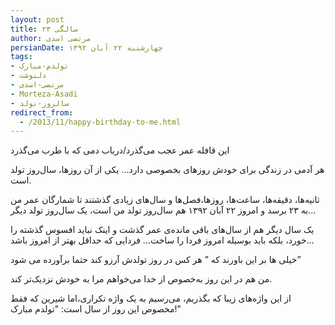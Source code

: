```yaml
---
layout: post
title: ۲۳ سالگی
author: مرتضی اسدی
persianDate: چهارشنبه ۲۲ آبان ۱۳۹۲
tags:
- تولدم-مبارک
- دلنوشت
- مرتضی-اسدی
- Morteza-Asadi
- سالروز-تولد
redirect_from: 
  - /2013/11/happy-birthday-to-me.html
---
```

این قافله عمر عجب می‌گذرد/دریاب دمی که با طرب می‌گذرد

هر آدمی در زندگی برای خودش روزهای بخصوصی دارد… یکی از آن روزها، سال‌روز تولد است.

ثانیه‌ها، دقیقه‌ها، ساعت‌ها، روزها،فصل‌ها و سال‌های زیادی گذشتند تا شمارگان عمر من به ۲۳ برسد و امروز ۲۲ آبان ۱۳۹۲ هم سال‌روز تولد من است، یک سال‌روز تولد دیگر…

یک سال دیگر هم از سال‌های باقی مانده‌ی عمر گذشت و اینک نباید افسوس گذشته را خورد، بلکه باید بوسیله امروز فردا را ساخت… فردایی که حداقل بهتر از امروز باشد…
 
خیلی ها بر این باورند که ” هر کس در روز تولدش آرزو کند حتما برآورده می شود”

من هم در این روز به‌خصوص از خدا می‌خواهم مرا به خودش نزدیک‌تر کند.

از این واژه‌های زیبا که بگذریم، می‌رسیم به یک واژه تکراری،اما شیرین که فقط مخصوص این روز از سال است: "تولدم مبارک!"
